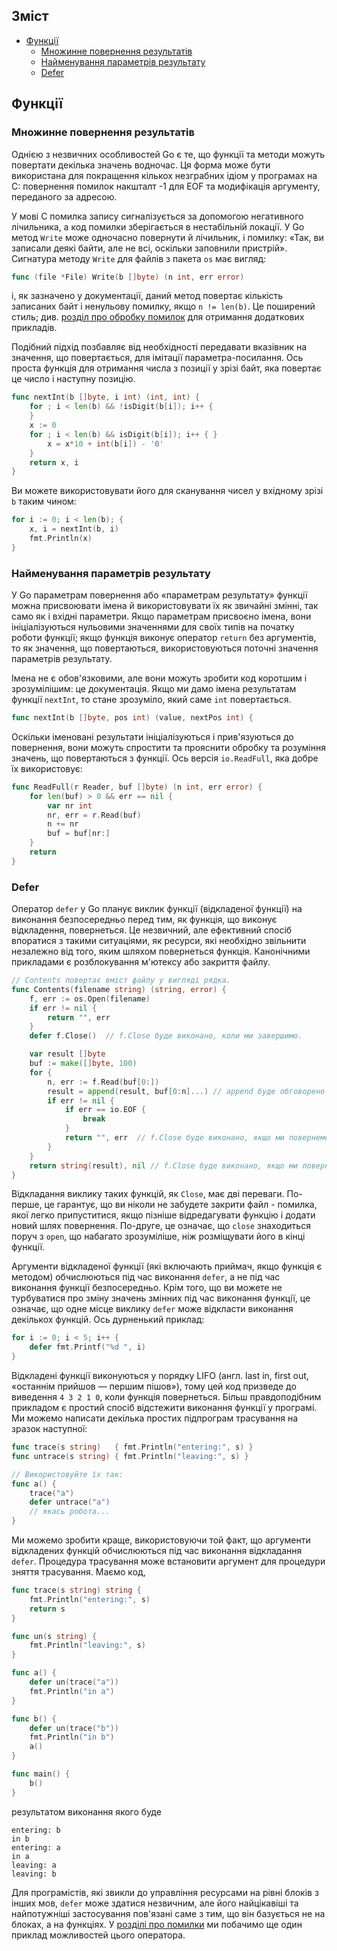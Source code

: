 ## Зміст
- [Функції](#Функції)
  - [Множинне повернення результатів](#Множинне-повернення-результатів)
  - [Найменування параметрів результату](#Найменування-параметрів-результату)
  - [Defer](#Defer)

## Функції
### Множинне повернення результатів
Однією з незвичних особливостей Go є те, що функції та методи можуть повертати декілька значень водночас. Ця форма може бути використана для покращення кількох незграбних ідіом у програмах на C: повернення помилок накшталт -1 для EOF та модифікація аргументу, переданого за адресою.

У мові C помилка запису сигналізується за допомогою негативного лічильника, а код помилки зберігається в нестабільній локації. У Go метод `Write` може одночасно повернути й лічильник, і помилку: «Так, ви записали деякі байти, але не всі, оскільки заповнили пристрій». Сигнатура методу `Write` для файлів з пакета `os` має вигляд:
```go
func (file *File) Write(b []byte) (n int, err error)
```
і, як зазначено у документації, даний метод повертає кількість записаних байт і ненульову помилку, якщо `n != len(b)`. Це поширений стиль; див. [розділ про обробку помилок](#Помилки) для отримання додаткових прикладів.

Подібний підхід позбавляє від необхідності передавати вказівник на значення, що повертається, для імітації параметра-посилання. Ось проста функція для отримання числа з позиції у зрізі байт, яка повертає це число і наступну позицію.
```go
func nextInt(b []byte, i int) (int, int) {
    for ; i < len(b) && !isDigit(b[i]); i++ {
    }
    x := 0
    for ; i < len(b) && isDigit(b[i]); i++ { }
        x = x*10 + int(b[i]) - '0'
    }
    return x, i
}
```

Ви можете використовувати його для сканування чисел у вхідному зрізі `b` таким чином:
```go
for i := 0; i < len(b); {
    x, i = nextInt(b, i)
    fmt.Println(x)
}
```

### Найменування параметрів результату
У Go параметрам повернення або «параметрам результату» функції можна присвоювати імена й використовувати їх як звичайні змінні, так само як і вхідні параметри. Якщо параметрам присвоєно імена, вони ініціалізуються нульовими значеннями для своїх типів на початку роботи функції; якщо функція виконує оператор `return` без аргументів, то як значення, що повертаються, використовуються поточні значення параметрів результату.

Імена не є обов'язковими, але вони можуть зробити код коротшим і зрозумілішим: це документація. Якщо ми дамо імена результатам функції `nextInt`, то стане зрозуміло, який саме `int` повертається.
```go
func nextInt(b []byte, pos int) (value, nextPos int) {
```

Оскільки іменовані результати ініціалізуються і прив'язуються до повернення, вони можуть спростити та прояснити обробку та розуміння значень, що повертаються з функції. Ось версія `io.ReadFull`, яка добре їх використовує:
```go
func ReadFull(r Reader, buf []byte) (n int, err error) {
    for len(buf) > 0 && err == nil {
        var nr int
        nr, err = r.Read(buf)
        n += nr
        buf = buf[nr:]
    }
    return
}
```

### Defer
Оператор `defer` у Go планує виклик функції (відкладеної функції) на виконання безпосередньо перед тим, як функція, що виконує відкладення, повернеться. Це незвичний, але ефективний спосіб впоратися з такими ситуаціями, як ресурси, які необхідно звільнити незалежно від того, яким шляхом повернеться функція. Канонічними прикладами є розблокування м'ютексу або закриття файлу.
```go
// Contents повертає вміст файлу у вигляді рядка.
func Contents(filename string) (string, error) {
    f, err := os.Open(filename)
    if err != nil {
        return "", err
    }
    defer f.Close()  // f.Close буде виконано, коли ми завершимо.

    var result []byte
    buf := make([]byte, 100)
    for {
        n, err := f.Read(buf[0:])
        result = append(result, buf[0:n]...) // append буде обговорено пізніше.
        if err != nil {
            if err == io.EOF {
                break
            }
            return "", err  // f.Close буде виконано, якщо ми повернемося тут.
        }
    }
    return string(result), nil // f.Close буде виконано, якщо ми повернемося тут.
}
```

Відкладання виклику таких функцій, як `Close`, має дві переваги. По-перше, це гарантує, що ви ніколи не забудете закрити файл - помилка, якої легко припуститися, якщо пізніше відредагувати функцію і додати новий шлях повернення. По-друге, це означає, що `close` знаходиться поруч з `open`, що набагато зрозуміліше, ніж розміщувати його в кінці функції.

Аргументи відкладеної функції (які включають приймач, якщо функція є методом) обчислюються під час виконання `defer`, а не під час виконання функції безпосередньо. Крім того, що ви можете не турбуватися про зміну значень змінних під час виконання функції, це означає, що одне місце виклику `defer` може відкласти виконання декількох функцій. Ось дурненький приклад:
```go
for i := 0; i < 5; i++ {
    defer fmt.Printf("%d ", i)
}
```
Відкладені функції виконуються у порядку LIFO (англ. last in, first out, «останнім прийшов — першим пішов»), тому цей код призведе до виведення `4 3 2 1 0`, коли функція повернеться. Більш правдоподібним прикладом є простий спосіб відстежити виконання функції у програмі. Ми можемо написати декілька простих підпрограм трасування на зразок наступної:
```go
func trace(s string)   { fmt.Println("entering:", s) }
func untrace(s string) { fmt.Println("leaving:", s) }

// Використовуйте їх так:
func a() {
    trace("a")
    defer untrace("a")
    // якась робота...
}
```

Ми можемо зробити краще, використовуючи той факт, що аргументи відкладених функцій обчислюються під час виконання відкладання `defer`. Процедура трасування може встановити аргумент для процедури зняття трасування. Маємо код,
```go
func trace(s string) string {
    fmt.Println("entering:", s)
    return s
}

func un(s string) {
    fmt.Println("leaving:", s)
}

func a() {
    defer un(trace("a"))
    fmt.Println("in a")
}

func b() {
    defer un(trace("b"))
    fmt.Println("in b")
    a()
}

func main() {
    b()
}
```
результатом виконання якого буде
```
entering: b
in b
entering: a
in a
leaving: a
leaving: b
```
Для програмістів, які звикли до управління ресурсами на рівні блоків з інших мов, `defer` може здатися незвичним, але його найцікавіші та найпотужніші застосування пов'язані саме з тим, що він базується не на блоках, а на функціях. У [розділі про помилки](#Помилки) ми побачимо ще один приклад можливостей цього оператора.
